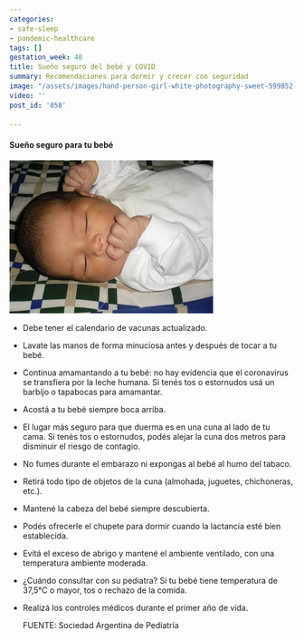 ```yaml
---
categories:
- safe-sleep
- pandemic-healthcare
tags: []
gestation_week: 40
title: Sueño seguro del bebé y COVID
summary: Recomendaciones para dormir y crecer con seguridad
image: "/assets/images/hand-person-girl-white-photography-sweet-599852-pxhere-com.jpg"
video: ''
post_id: '058'

---
```

#### Sueño seguro para tu bebé

![](/assets/images/person-male-child-baby-muscle-nap-535925-pxhere-com.jpg)

* Debe tener el calendario de vacunas actualizado.
* Lavate las manos de forma minuciosa antes y después de tocar a tu bebé.
* Continua amamantando a tu bebé: no hay evidencia que el coronavirus se transfiera por la leche humana. Si tenés tos o estornudos usá un barbijo o tapabocas para amamantar.
* Acostá a tu bebé siempre boca arriba.
* El lugar más seguro para que duerma es en una cuna al lado de tu cama. Si tenés tos o estornudos, podés alejar la cuna dos metros para disminuir el riesgo de contagio.
* No fumes durante el embarazo ni expongas al bebé al humo del tabaco.
* Retirá todo tipo de objetos de la cuna (almohada, juguetes, chichoneras, etc.).
* Mantené la cabeza del bebé siempre descubierta.
* Podés ofrecerle el chupete para dormir cuando la lactancia esté bien establecida.
* Evitá el exceso de abrigo y mantené el ambiente ventilado, con una temperatura ambiente moderada.
* ¿Cuándo consultar con su pediatra? Si tu bebé tiene temperatura de 37,5°C o mayor, tos o rechazo de la comida.
* Realizá los controles médicos durante el primer año de vida.

    
  FUENTE: Sociedad Argentina de Pediatría